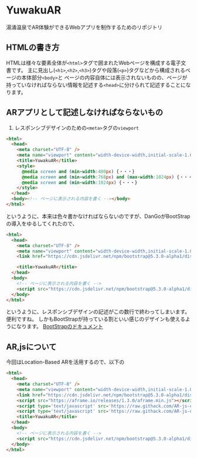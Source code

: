 # YuwakuAR
湯涌温泉でAR体験ができるWebアプリを制作するためのリポジトリ

## HTMLの書き方
HTMLは様々な要素全体が`<html>`タグで囲まれたWebページを構成する電子文書です。
主に見出し(`<h1>`,`<h2>`,`<h3>`)タグや段落(`<p>`)タグなどから構成されるページの本体部分`<body>`と
ページの内容自体には表示されないものの、ページが持っていなければならない情報を記述する`<head>`に分けられて記述することになります。

## ARアプリとして記述しなければならないもの
1. レスポンシブデザインのための`<meta>`タグの`viewport`
```html
<html>
  <head>
    <meta charset="UTF-8" />
    <meta name="viewport" content="width-device-width,initial-scale-1.0" />
    <title>YuwakuAR</title>
    <style>
      @media screen and (min-width:480px) {・・・}
      @media screen and (min-width:768px) and (max-width:1024px) {・・・}
      @media screen and (min-width:1024px) {・・・}
    </style>
  </head>
  <body><!-- ページに表示される内容を書く --></body>
</html>
```
というように、本来は色々書かなければならないのですが、DanGoがBootStrapの導入をゆるしてくれたので、
```html
<html>
  <head>
    <meta charset="UTF-8" />
    <meta name="viewport" content="width-device-width,initial-scale-1.0" />
    <link href="https://cdn.jsdelivr.net/npm/bootstrap@5.3.0-alpha1/dist/css/bootstrap.min.css" rel="stylesheet" integrity="sha384-GLhlTQ8iRABdZLl6O3oVMWSktQOp6b7In1Zl3/Jr59b6EGGoI1aFkw7cmDA6j6gD" crossorigin="anonymous">

    <title>YuwakuAR</title>
  </head>
  <body>
    <!-- ページに表示される内容を書く -->
    <script src="https://cdn.jsdelivr.net/npm/bootstrap@5.3.0-alpha1/dist/js/bootstrap.bundle.min.js" integrity="sha384-/mhDoLbDldZc3qpsJHpLogda//BVZbgYuw6kof4u2FrCedxOtgRZDTHgHUhOCVim" crossorigin="anonymous"></script>
  </body>
</html>
```
というように、レスポンシブデザインの記述がこの数行で終わってしまいます。便利ですね。
しかもBootStrapが持っている割といい感じのデザインも使えるようになります。
[BootStrapのドキュメント](https://getbootstrap.jp/docs/5.3/getting-started/introduction/)

## AR,jsについて
今回はLocation-Based ARを活用するので、以下の

```html
<html>
  <head>
    <meta charset="UTF-8" />
    <meta name="viewport" content="width-device-width,initial-scale-1.0" />
    <link href="https://cdn.jsdelivr.net/npm/bootstrap@5.3.0-alpha1/dist/css/bootstrap.min.css" rel="stylesheet" integrity="sha384-GLhlTQ8iRABdZLl6O3oVMWSktQOp6b7In1Zl3/Jr59b6EGGoI1aFkw7cmDA6j6gD" crossorigin="anonymous">
    <script src="https://aframe.io/releases/1.3.0/aframe.min.js"></script>
    <script type='text/javascript' src='https://raw.githack.com/AR-js-org/AR.js/master/three.js/build/ar-threex-location-only.js'></script>
    <script type='text/javascript' src='https://raw.githack.com/AR-js-org/AR.js/master/aframe/build/aframe-ar.js'></script>
    <title>YuwakuAR</title>
  </head>
  <body>
    <!-- ページに表示される内容を書く -->
    <script src="https://cdn.jsdelivr.net/npm/bootstrap@5.3.0-alpha1/dist/js/bootstrap.bundle.min.js" integrity="sha384-/mhDoLbDldZc3qpsJHpLogda//BVZbgYuw6kof4u2FrCedxOtgRZDTHgHUhOCVim" crossorigin="anonymous"></script>
  </body>
</html>
```




